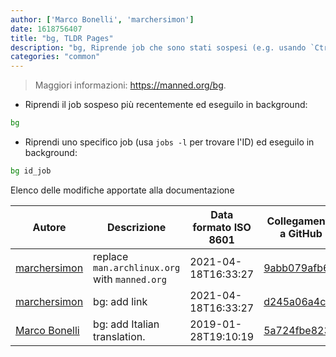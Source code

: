 ```yaml
---
author: ['Marco Bonelli', 'marchersimon']
date: 1618756407
title: "bg, TLDR Pages"
description: "bg, Riprende job che sono stati sospesi (e.g. usando `Ctrl + Z`) mettendoli in esecuzione in background."
categories: "common"
---
```

> Maggiori informazioni: <https://manned.org/bg>.

- Riprendi il job sospeso più recentemente ed eseguilo in background:

```bash
bg
```

- Riprendi uno specifico job (usa `jobs -l` per trovare l'ID) ed eseguilo in background:

```bash
bg id_job
```
Elenco delle modifiche apportate alla documentazione


Autore | Descrizione | Data formato ISO 8601 | Collegamento a GitHub
------|-----|-----|-----
[marchersimon](mailto:marchersimon@zohomail.eu) | replace `man.archlinux.org` with `manned.org` | 2021-04-18T16:33:27 | [9abb079afb69](https://github.com/tldr-pages/tldr/commit/9abb079afb6972f3de61a30e1b3fb849ad4b68d9)
[marchersimon](mailto:marchersimon@zohomail.eu) | bg: add link | 2021-04-18T16:33:27 | [d245a06a4cd0](https://github.com/tldr-pages/tldr/commit/d245a06a4cd0221be829c77c558f276aa2fae746)
[Marco Bonelli](mailto:mb5.marcob@gmail.com) | bg: add Italian translation. | 2019-01-28T19:10:19 | [5a724fbe8237](https://github.com/tldr-pages/tldr/commit/5a724fbe823770d1f721e573bae4c12b664940af)

